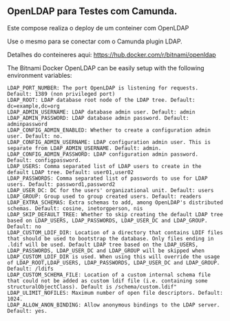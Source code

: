 ## OpenLDAP para Testes com Camunda.

Este compose realiza o deploy de um conteiner com OpenLDAP

Use o mesmo para se conectar com o Camunda plugin LDAP.

Detalhes do conteineres aqui:
https://hub.docker.com/r/bitnami/openldap


The Bitnami Docker OpenLDAP can be easily setup with the following environment variables:

    LDAP_PORT_NUMBER: The port OpenLDAP is listening for requests. Default: 1389 (non privileged port)
    LDAP_ROOT: LDAP database root node of the LDAP tree. Default: dc=example,dc=org
    LDAP_ADMIN_USERNAME: LDAP database admin user. Default: admin
    LDAP_ADMIN_PASSWORD: LDAP database admin password. Default: adminpassword
    LDAP_CONFIG_ADMIN_ENABLED: Whether to create a configuration admin user. Default: no.
    LDAP_CONFIG_ADMIN_USERNAME: LDAP configuration admin user. This is separate from LDAP_ADMIN_USERNAME. Default: admin.
    LDAP_CONFIG_ADMIN_PASSWORD: LDAP configuration admin password. Default: configpassword.
    LDAP_USERS: Comma separated list of LDAP users to create in the default LDAP tree. Default: user01,user02
    LDAP_PASSWORDS: Comma separated list of passwords to use for LDAP users. Default: password1,password2
    LDAP_USER_DC: DC for the users' organizational unit. Default: users
    LDAP_GROUP: Group used to group created users. Default: readers
    LDAP_EXTRA_SCHEMAS: Extra schemas to add, among OpenLDAP's distributed schemas. Default: cosine, inetorgperson, nis
    LDAP_SKIP_DEFAULT_TREE: Whether to skip creating the default LDAP tree based on LDAP_USERS, LDAP_PASSWORDS, LDAP_USER_DC and LDAP_GROUP. Default: no
    LDAP_CUSTOM_LDIF_DIR: Location of a directory that contains LDIF files that should be used to bootstrap the database. Only files ending in .ldif will be used. Default LDAP tree based on the LDAP_USERS, LDAP_PASSWORDS, LDAP_USER_DC and LDAP_GROUP will be skipped when LDAP_CUSTOM_LDIF_DIR is used. When using this will override the usage of LDAP_ROOT,LDAP_USERS, LDAP_PASSWORDS, LDAP_USER_DC and LDAP_GROUP. Default: /ldifs
    LDAP_CUSTOM_SCHEMA_FILE: Location of a custom internal schema file that could not be added as custom ldif file (i.e. containing some structuralObjectClass). Default is /schema/custom.ldif"
    LDAP_ULIMIT_NOFILES: Maximum number of open file descriptors. Default: 1024.
    LDAP_ALLOW_ANON_BINDING: Allow anonymous bindings to the LDAP server. Default: yes.

